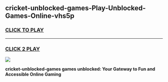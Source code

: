 
## cricket-unblocked-games-Play-Unblocked-Games-Online-vhs5p
<h3>
<a href="https://premium76.site?title=cricket-unblocked-games&ref=24A">CLICK TO PLAY</a></h3>
<hr>

<h3>
<a href="https://premium76.site?title=cricket-unblocked-games&ref=24A">CLICK 2 PLAY</a>
  
</h3>

<a href="https://premium76.site?title=cricket-unblocked-games&ref=24A"><img src="https://clearcache.store/games.png"></a>


**cricket-unblocked-games games unblocked: Your Gateway to Fun and Accessible Online Gaming**
